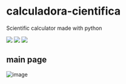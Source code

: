 # calculadora-cientifica

Scientific calculator made with python

<img src="https://img.shields.io/badge/pip_version-22.0.04-blue?style=for-the-badge&logo=pip">
<img src="https://img.shields.io/badge/cx_Freeze_version-6.10-blue?style=for-the-badge&logo=cx-Freeze">
<img src="https://img.shields.io/badge/pyinstaller_version-4.8-blue?style=for-the-badge&logo=pyinstaller">

## main page
![image](https://user-images.githubusercontent.com/94506155/157986771-3bd14a64-1dbb-4774-a6ab-2cd6a80e6de4.png)
